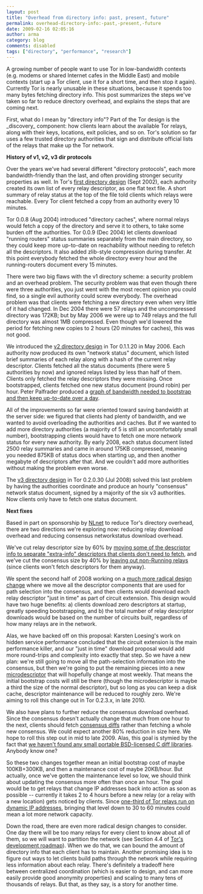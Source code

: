 ```yaml
---
layout: post
title: "Overhead from directory info: past, present, future"
permalink: overhead-directory-info:-past,-present,-future
date: 2009-02-16 02:05:16
author: arma
category: blog
comments: disabled
tags: ["directory", "performance", "research"]
---
```


A growing number of people want to use Tor in low-bandwidth contexts (e.g. modems or shared Internet cafes in the Middle East) and mobile contexts (start up a Tor client, use it for a short time, and then stop it again). Currently Tor is nearly unusable in these situations, because it spends too many bytes fetching directory info. This post summarizes the steps we've taken so far to reduce directory overhead, and explains the steps that are coming next.

First, what do I mean by "directory info"? Part of the Tor design is the \_discovery\_ component: how clients learn about the available Tor relays, along with their keys, locations, exit policies, and so on. Tor's solution so far uses a few trusted directory authorities that sign and distribute official lists of the relays that make up the Tor network.

<!-- more -->

**History of v1, v2, v3 dir protocols**

Over the years we've had several different "directory protocols", each more bandwidth-friendly than the last, and often providing stronger security properties as well. In Tor's [first directory design](https://gitweb.torproject.org/torspec.git/blob/HEAD:/attic/dir-spec-v1.txt) (Sept 2002), each authority created its own list of every relay descriptor, as one flat text file. A short summary of relay status at the top of the file told clients which relays were reachable. Every Tor client fetched a copy from an authority every 10 minutes.

Tor 0.0.8 (Aug 2004) introduced "directory caches", where normal relays would fetch a copy of the directory and serve it to others, to take some burden off the authorities. Tor 0.0.9 (Dec 2004) let clients download "running routers" status summaries separately from the main directory, so they could keep more up-to-date on reachability without needing to refetch all the descriptors. It also added zlib-style compression during transfer. At this point everybody fetched the whole directory every hour and the running-routers document every 15 minutes.

There were two big flaws with the v1 directory scheme: a security problem and an overhead problem. The security problem was that even though there were three authorities, you just went with the most recent opinion you could find, so a single evil authority could screw everybody. The overhead problem was that clients were fetching a new directory even when very little of it had changed. In Dec 2004 there were 57 relays and the uncompressed directory was 172KB; but by May 2006 we were up to 749 relays and the full directory was almost 1MB compressed. Even though we'd lowered the period for fetching new copies to 2 hours (20 minutes for caches), this was not good.

We introduced the [v2 directory design](https://gitweb.torproject.org/torspec.git/blob/HEAD:/dir-spec-v2.txt) in Tor 0.1.1.20 in May 2006. Each authority now produced its own "network status" document, which listed brief summaries of each relay along with a hash of the current relay descriptor. Clients fetched all the status documents (there were 5 authorities by now) and ignored relays listed by less than half of them. Clients only fetched the relay descriptors they were missing. Once bootstrapped, clients fetched one new status document (round robin) per hour. Peter Palfrader produced a [graph of bandwidth needed to bootstrap and then keep up-to-date over a day](http://asteria.noreply.org/~weasel/Tor/tor-client-download-stats-longterm-dl.jpg).

All of the improvements so far were oriented toward saving bandwidth at the server side: we figured that clients had plenty of bandwidth, and we wanted to avoid overloading the authorities and caches. But if we wanted to add more directory authorities (a majority of 5 is still an uncomfortably small number), bootstrapping clients would have to fetch one more network status for every new authority. By early 2008, each status document listed 2500 relay summaries and came in around 175KB compressed, meaning you needed 875KB of status docs when starting up, and then another megabyte of descriptors after that. And we couldn't add more authorities without making the problem even worse.

The [v3 directory design](https://gitweb.torproject.org/torspec.git/blob/HEAD:/dir-spec.txt) in Tor 0.2.0.30 (Jul 2008) solved this last problem by having the authorities coordinate and produce an hourly "consensus" network status document, signed by a majority of the six v3 authorities. Now clients only have to fetch one status document.

**Next fixes**

Based in part on sponsorship by [NLnet](http://www.nlnet.nl/) to reduce Tor's directory overhead, there are two directions we're exploring now: reducing relay download overhead and reducing consensus networkstatus download overhead.

We've cut relay descriptor size by 60% by [moving some of the descriptor info to separate "extra-info" descriptors that clients don't need to fetch](https://gitweb.torproject.org/torspec.git/blob/HEAD:/proposals/104-short-descriptors.txt), and we've cut the consensus size by 40% by [leaving out non-Running relays](https://gitweb.torproject.org/torspec.git/blob/HEAD:/proposals/138-remove-down-routers-from-consensus.txt) (since clients won't fetch descriptors for them anyway).

We spent the second half of 2008 working on a [much more radical design change](https://gitweb.torproject.org/torspec.git/blob/HEAD:/proposals/141-jit-sd-downloads.txt) where we move all the descriptor components that are used for path selection into the consensus, and then clients would download each relay descriptor "just in time" as part of circuit extension. This design would have two huge benefits: a) clients download zero descriptors at startup, greatly speeding bootstrapping, and b) the total number of relay descriptor downloads would be based on the number of circuits built, regardless of how many relays are in the network.

Alas, we have backed off on this proposal: Karsten Loesing's work on hidden service performance concluded that the circuit extension is the main performance killer, and our "just in time" download proposal would add more round-trips and complexity into exactly that step. So we have a new plan: we're still going to move all the path-selection information into the consensus, but then we're going to put the remaining pieces into a new [microdescriptor](https://gitweb.torproject.org/torspec.git/blob/HEAD:/proposals/158-microdescriptors.txt) that will hopefully change at most weekly. That means the initial bootstrap costs will still be there (though the microdescriptor is maybe a third the size of the normal descriptor), but so long as you can keep a disk cache, descriptor maintenance will be reduced to roughly zero. We're aiming to roll this change out in Tor 0.2.3.x, in late 2010.

We also have plans to further reduce the consensus download overhead. Since the consensus doesn't actually change that much from one hour to the next, clients should fetch [consensus diffs](https://gitweb.torproject.org/torspec.git/blob/HEAD:/proposals/140-consensus-diffs.txt) rather than fetching a whole new consensus. We could expect another 80% reduction in size here. We hope to roll this step out in mid to late 2009. Alas, this goal is stymied by the fact that [we haven't found any small portable BSD-licensed C diff libraries](http://archives.seul.org/or/dev/Jun-2008/msg00031.html). Anybody know one?

So these two changes together mean an initial bootstrap cost of maybe 100KB+300KB, and then a maintenance cost of maybe 20KB/hour. But actually, once we've gotten the maintenance level so low, we should think about updating the consensus more often than once an hour. The goal would be to get relays that change IP addresses back into action as soon as possible -- currently it takes 2 to 4 hours before a new relay (or a relay with a new location) gets noticed by clients. Since [one-third of Tor relays run on dynamic IP addresses](http://freehaven.net/~karsten/metrics/dirarch-2009-02-11.pdf), bringing that level down to 30 to 60 minutes could mean a lot more network capacity.

Down the road, there are even more radical design changes to consider. One day there will be too many relays for every client to know about all of them, so we will want to partition the network (see Section 4.4 of [Tor's development roadmap](https://svn.torproject.org/svn/projects/roadmaps/2008-12-19-roadmap-full.pdf)). When we do that, we can bound the amount of directory info that each client has to maintain. Another promising idea is to figure out ways to let clients build paths through the network while requiring less information about each relay. There's definitely a tradeoff here between centralized coordination (which is easier to design, and can more easily provide good anonymity properties) and scaling to many tens of thousands of relays. But that, as they say, is a story for another time.
